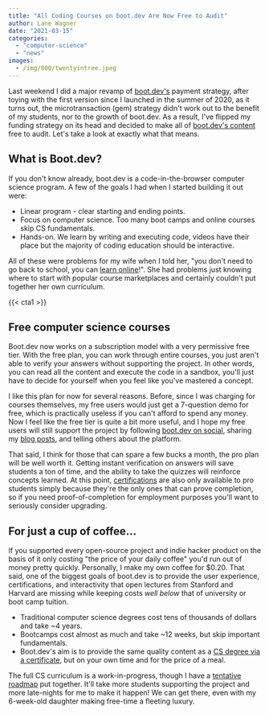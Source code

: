 ```yaml
---
title: "All Coding Courses on boot.dev Are Now Free to Audit"
author: Lane Wagner
date: "2021-03-15"
categories: 
  - "computer-science"
  - "news"
images:
  - /img/800/twentyintree.jpeg
---
```


Last weekend I did a major revamp of [boot.dev's](https://boot.dev/) payment strategy, after toying with the first version since I launched in the summer of 2020, as it turns out, the microtransaction (gem) strategy didn't work out to the benefit of my students, nor to the growth of boot.dev. As a result, I've flipped my funding strategy on its head and decided to make all of [boot.dev's content](https://boot.dev/) free to audit. Let's take a look at exactly what that means.

## What is Boot.dev?

If you don't know already, boot.dev is a code-in-the-browser computer science program. A few of the goals I had when I started building it out were:

- Linear program - clear starting and ending points.
- Focus on computer science. Too many boot camps and online courses skip CS fundamentals.
- Hands-on. We learn by writing and executing code, videos have their place but the majority of coding education should be interactive.

All of these were problems for my wife when I told her, "you don't need to go back to school, you can [learn online](/computer-science/comprehensive-guide-to-learn-computer-science-online/)!". She had problems just knowing where to start with popular course marketplaces and certainly couldn't put together her own curriculum.

{{< cta1 >}}

## Free computer science courses

Boot.dev now works on a subscription model with a very permissive free tier. With the free plan, you can work through entire courses, you just aren't able to verify your answers without supporting the project. In other words, you can read all the content and execute the code in a sandbox, you'll just have to decide for yourself when you feel like you've mastered a concept.

I like this plan for now for several reasons. Before, since I was charging for courses themselves, my free users would just get a 7-question demo for free, which is practically useless if you can't afford to spend any money. Now I feel like the free tier is quite a bit more useful, and I hope my free users will still support the project by following [boot.dev on social](https://twitter.com/q_vault), sharing my [blog posts](/jobs/how-long-does-it-take-to-learn-to-code), and telling others about the platform.

That said, I think for those that can spare a few bucks a month, the pro plan will be well worth it. Getting instant verification on answers will save students a ton of time, and the ability to take the quizzes will reinforce concepts learned. At this point, [certifications](/computer-science/guide-to-certificate-in-computer-science/) are also only available to pro students simply because they're the only ones that can prove completion, so if you need proof-of-completion for employment purposes you'll want to seriously consider upgrading.

## For just a cup of coffee...

If you supported every open-source project and indie hacker product on the basis of it only costing "the price of your daily coffee" you'd run out of money pretty quickly. Personally, I make my own coffee for $0.20. That said, one of the biggest goals of boot.dev is to provide the user experience, certifications, and interactivity that open lectures from Stanford and Harvard are missing while keeping costs _well below_ that of university or boot camp tuition.

- Traditional computer science degrees cost tens of thousands of dollars and take ~4 years.
- Bootcamps cost almost as much and take ~12 weeks, but skip important fundamentals.
- Boot.dev's aim is to provide the same quality content as a [CS degree via a certificate](/computer-science/compsci-certificate-vs-degree/), but on your own time and for the price of a meal.

The full CS curriculum is a work-in-progress, though I have a [tentative roadmap](https://github.com/bootdotdev/curriculum) put together. It'll take more students supporting the project and more late-nights for me to make it happen! We can get there, even with my 6-week-old daughter making free-time a fleeting luxury.
